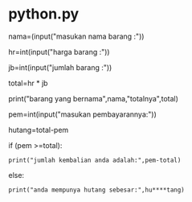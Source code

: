 # python.py
nama=(input("masukan nama barang :"))

hr=int(input("harga barang :"))

jb=int(input("jumlah barang :"))

total=hr * jb

print("barang yang bernama",nama,"totalnya",total)

pem=int(input("masukan pembayarannya:"))

hutang=total-pem

if (pem >=total):

    print("jumlah kembalian anda adalah:",pem-total)
else:

    print("anda mempunya hutang sebesar:",hu****tang)